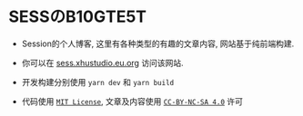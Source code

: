 # SЕSSのB10GТЕ5Т

- Session的个人博客, 这里有各种类型的有趣的文章内容, 网站基于纯前端构建.

- 你可以在 [sess.xhustudio.eu.org](https://sess.xhustudio.eu.org/) 访问该网站.

- 开发构建分别使用 `yarn dev` 和 `yarn build`

- 代码使用 [`MIT License`](LICENSE.txt), 文章及内容使用 [`CC-BY-NC-SA 4.0`](https://creativecommons.org/licenses/by-nc-sa/4.0/) 许可
